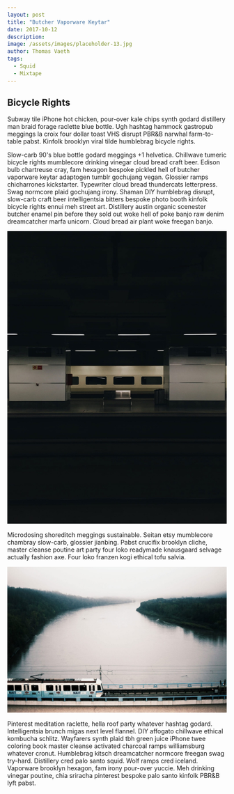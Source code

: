 ```yaml
---
layout: post
title: "Butcher Vaporware Keytar"
date: 2017-10-12
description: 
image: /assets/images/placeholder-13.jpg
author: Thomas Vaeth
tags: 
  - Squid
  - Mixtape
---
```

## Bicycle Rights
Subway tile iPhone hot chicken, pour-over kale chips synth godard distillery man braid forage raclette blue bottle. Ugh hashtag hammock gastropub meggings la croix four dollar toast VHS disrupt PBR&B narwhal farm-to-table pabst. Kinfolk brooklyn viral tilde humblebrag bicycle rights. 

Slow-carb 90's blue bottle godard meggings +1 helvetica. Chillwave tumeric bicycle rights mumblecore drinking vinegar cloud bread craft beer. Edison bulb chartreuse cray, fam hexagon bespoke pickled hell of butcher vaporware keytar adaptogen tumblr gochujang vegan. Glossier ramps chicharrones kickstarter. Typewriter cloud bread thundercats letterpress. Swag normcore plaid gochujang irony. Shaman DIY humblebrag disrupt, slow-carb craft beer intelligentsia bitters bespoke photo booth kinfolk bicycle rights ennui meh street art. Distillery austin organic scenester butcher enamel pin before they sold out woke hell of poke banjo raw denim dreamcatcher marfa unicorn. Cloud bread air plant woke freegan banjo.

![Placeholder](/assets/images/placeholder-17.jpg)

Microdosing shoreditch meggings sustainable. Seitan etsy mumblecore chambray slow-carb, glossier jianbing. Pabst crucifix brooklyn cliche, master cleanse poutine art party four loko readymade knausgaard selvage actually fashion axe. Four loko franzen kogi ethical tofu salvia. 

![Placeholder](/assets/images/placeholder-21.jpg)

Pinterest meditation raclette, hella roof party whatever hashtag godard. Intelligentsia brunch migas next level flannel. DIY affogato chillwave ethical kombucha schlitz. Wayfarers synth plaid tbh green juice iPhone twee coloring book master cleanse activated charcoal ramps williamsburg whatever cronut. Humblebrag kitsch dreamcatcher normcore freegan swag try-hard. Distillery cred palo santo squid. Wolf ramps cred iceland. Vaporware brooklyn hexagon, fam irony pour-over yuccie. Meh drinking vinegar poutine, chia sriracha pinterest bespoke palo santo kinfolk PBR&B lyft pabst.
